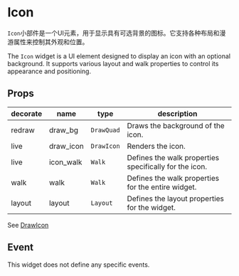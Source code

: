 # Icon

`Icon`小部件是一个UI元素，用于显示具有可选背景的图标。它支持各种布局和漫游属性来控制其外观和位置。

The `Icon` widget is a UI element designed to display an icon with an optional background. It supports various layout and walk properties to control its appearance and positioning.


## Props
|decorate|name|type|description|
|--|--|--|--|
|redraw|draw_bg|`DrawQuad`|Draws the background of the icon.|
|live|draw_icon|`DrawIcon`|Renders the icon.|
|live|icon_walk|`Walk`|Defines the walk properties specifically for the icon.|
|walk|walk|`Walk`|Defines the walk properties for the entire widget.|
|layout|layout|`Layout`|Defines the layout properties for the widget.|

See [DrawIcon](../types/draw_icon.md)

## Event

This widget does not define any specific events.